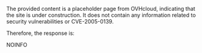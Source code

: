 The provided content is a placeholder page from OVHcloud, indicating that the site is under construction. It does not contain any information related to security vulnerabilities or CVE-2005-0139.

Therefore, the response is:

NOINFO